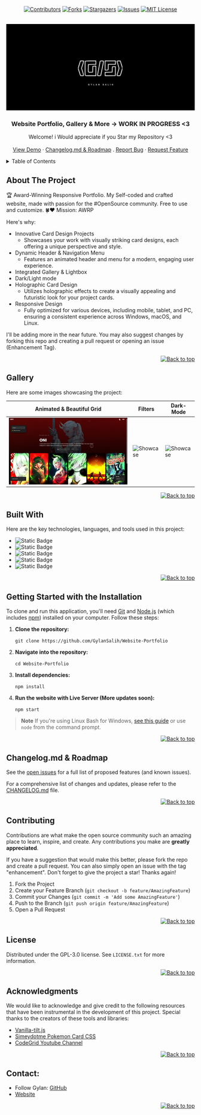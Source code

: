<a id="readme-top"></a>

<div align="center">

[![Contributors][contributors-shield]][contributors-url]
[![Forks][forks-shield]][forks-url]
[![Stargazers][stars-shield]][stars-url]
[![Issues][issues-shield]][issues-url]
[![MIT License][license-shield]][license-url]

</div>

<!-- Badges Shields -->
[contributors-shield]: https://custom-icon-badges.demolab.com/github/contributors/GylanSalih/Website-Portfolio?color=FF0000&logo=group&label=Contributors&logoColor=white&style=for-the-badge&labelColor=000000
[forks-shield]: https://custom-icon-badges.demolab.com/github/forks/GylanSalih/Website-Portfolio?color=FF0000&logo=repo-forked&label=Forks&logoColor=white&style=for-the-badge&labelColor=000000
[stars-shield]: https://custom-icon-badges.demolab.com/github/stars/GylanSalih/Website-Portfolio?color=FF0000&label=Stars&style=for-the-badge&logo=star&logoColor=white&labelColor=000000
[issues-shield]: https://custom-icon-badges.demolab.com/github/issues/GylanSalih/Website-Portfolio?color=FF0000&logo=issue-opened&label=Issues&logoColor=white&labelColor=000000&style=for-the-badge&
[license-shield]: https://custom-icon-badges.demolab.com/github/license/GylanSalih/Website-Portfolio?color=FF0000&logo=law&label=License&logoColor=white&style=for-the-badge&labelColor=000000

<!-- Badges Links -->
[contributors-url]: https://github.com/GylanSalih/Website-Portfolio/graphs/contributors
[forks-url]: https://github.com/GylanSalih/Website-Portfolio/network/members
[stars-url]: https://github.com/GylanSalih/Website-Portfolio/stargazers
[issues-url]: https://github.com/GylanSalih/Website-Portfolio/issues
[license-url]: https://github.com/GylanSalih/Website-Portfolio/blob/main/LICENSE



<!-- PROJECT LOGO -->
<br />
<div align="center">
  <a href="https://github.com/GylanSalih/Website-Portfolio/">
    <img src="https://github.com/GylanSalih/Website-Portfolio/blob/main/src/assets/img/logo.png" alt="Logo">
  </a>


  <h3 align="center">Website Portfolio, Gallery & More -> WORK IN PROGRESS <3 </h3>

  <p align="center">
   Welcome! i Would appreciate if you Star my Repository <3
    <br />
    <br />
    <a href="https://www.gylansalih.com/">View Demo</a>
    ·
    <a href="https://github.com/GylanSalih/Website-Portfolio/blob/main/CHANGELOG.md">Changelog.md & Roadmap</a>
    .
    <a href="https://github.com/GylanSalih/Website-Portfolio/issues/new?labels=bug&template=bug-report---.md">Report Bug</a>
    ·
    <a href="https://github.com/GylanSalih/Website-Portfolio/issues/new?labels=enhancement&template=feature-request---.md">Request Feature</a>
  </p>
</div>

<!-- TABLE OF CONTENTS -->
<details>
  <summary>Table of Contents</summary>
  <ol>
    <li><a href="#about-the-project">About The Project</a></li>
    <li><a href="#gallery">Gallery</a></li>
    <li><a href="#built-with">Built With</a></li>
    <li><a href="#getting-started-with-the-installation">Getting Started with the Installation</a></li>
    <li><a href="https://github.com/GylanSalih/Website-Portfolio/blob/main/CHANGELOG.md">Changelog.md & Roadmap</a></li>
    <li><a href="#contributing">Contributing</a></li>
    <li><a href="#license">License</a></li>
    <li><a href="#acknowledgments">Acknowledgments</a></li>
    <li><a href="#contact">Contact</a></li>
  </ol>
</details>


<!-- ABOUT THE PROJECT -->
## About The Project

🏆 Award-Winning Responsive Portfolio. My Self-coded and crafted website, made with passion for the #OpenSource community. Free to use and customize. 🍀❤️ Mission: AWRP 

Here's why:
* Innovative Card Design Projects
  - Showcases your work with visually striking card designs, each offering a unique perspective and style.
* Dynamic Header & Navigation Menu
  - Features an animated header and menu for a modern, engaging user experience.
* Integrated Gallery & Lightbox
* Dark/Light mode
* Holographic Card Design
  - Utilizes holographic effects to create a visually appealing and futuristic look for your project cards.
* Responsive Design
  - Fully optimized for various devices, including mobile, tablet, and PC, ensuring a consistent experience across Windows, macOS, and Linux.

I'll be adding more in the near future. You may also suggest changes by forking this repo and creating a pull request or opening an issue (Enhancement Tag).

<p align="right">
  <a href="#readme-top">
    <img src="https://img.shields.io/badge/Back%20to%20top-000000?style=for-the-badge&logo=upptime&logoColor=white" alt="Back to top">
  </a>
</p>


## Gallery

Here are some images showcasing the project:



| Animated & Beautiful Grid                                    | Filters                                                      | Dark-Mode                                                    |
| ------------------------------------------------------------ | ------------------------------------------------------------ | ------------------------------------------------------------ |
| ![Showcase](https://github.com/GylanSalih/Website-Portfolio/blob/main/src/assets/img/Github_showcasee/Showcase1.png) | ![Showcase](https://github.com/GylanSalih/Website-Portfolio/blob/main/src/assets/img/Github_showcasee/02.08_Showcase.png) | ![Showcase](https://github.com/GylanSalih/Website-Portfolio/blob/main/src/assets/img/Github_showcasee/Single_Card%20-%20Kopie.png) |

<p align="right">
  <a href="#readme-top">
    <img src="https://img.shields.io/badge/Back%20to%20top-000000?style=for-the-badge&logo=upptime&logoColor=white" alt="Back to top">
  </a>
</p>

<!-- BUILT WITH -->
## Built With

Here are the key technologies, languages, and tools used in this project:



* <img alt="Static Badge" src="https://img.shields.io/badge/-HTML5-brightgreen?style=for-the-badge&logo=html5&logoColor=white&logoSize=auto&labelColor=%2371100f%20&color=black">
* <img alt="Static Badge" src="https://img.shields.io/badge/-CSS3-brightgreen?style=for-the-badge&logo=css3&logoColor=white&logoSize=auto&labelColor=%2371100f%20&color=black">
* <img alt="Static Badge" src="https://img.shields.io/badge/-JavaScript-brightgreen?style=for-the-badge&logo=javascript&logoColor=white&logoSize=auto&labelColor=%2371100f%20&color=black">
* <img alt="Static Badge" src="https://img.shields.io/badge/-Node.js-brightgreen?style=for-the-badge&logo=nodedotjs&logoColor=white&logoSize=auto&labelColor=%2371100f%20&color=black">
* <img alt="Static Badge" src="https://img.shields.io/badge/-sass-brightgreen?style=for-the-badge&logo=sass&logoColor=white&logoSize=auto&labelColor=%2371100f%20&color=black">

<p align="right">
  <a href="#readme-top">
    <img src="https://img.shields.io/badge/Back%20to%20top-000000?style=for-the-badge&logo=upptime&logoColor=white" alt="Back to top">
  </a>
</p>


<!-- GETTING STARTED -->
## Getting Started with the Installation

<p>To clone and run this application, you'll need <a href="https://git-scm.com">Git</a> and <a href="https://nodejs.org/en/download/">Node.js</a> (which includes <a href="http://npmjs.com">npm</a>) installed on your computer. Follow these steps:</p>

<ol>
  <li><strong>Clone the repository:</strong>
    <pre><code>git clone https://github.com/GylanSalih/Website-Portfolio</code></pre>
  </li>
  <li><strong>Navigate into the repository:</strong>
    <pre><code>cd Website-Portfolio</code></pre>
  </li>
  <li><strong>Install dependencies:</strong>
    <pre><code>npm install</code></pre>
  </li>
  <li><strong>Run the website with Live Server (More updates soon):</strong>
    <pre><code>npm start</code></pre>
  </li>
</ol>

> **Note**
> If you're using Linux Bash for Windows, [see this guide](https://www.howtogeek.com/261575/how-to-run-graphical-linux-desktop-applications-from-windows-10s-bash-shell/) or use `node` from the command prompt.


<p align="right">
  <a href="#readme-top">
    <img src="https://img.shields.io/badge/Back%20to%20top-000000?style=for-the-badge&logo=upptime&logoColor=white" alt="Back to top">
  </a>
</p>




<!-- Changelog.md & Roadmap -->
## Changelog.md & Roadmap

See the [open issues](https://github.com/GylanSalih/Website-Portfolio/issues) for a full list of proposed features (and known issues).

For a comprehensive list of changes and updates, please refer to the [CHANGELOG.md](https://github.com/GylanSalih/Website-Portfolio/blob/main/CHANGELOG.md) file.

<p align="right">
  <a href="#readme-top">
    <img src="https://img.shields.io/badge/Back%20to%20top-000000?style=for-the-badge&logo=upptime&logoColor=white" alt="Back to top">
  </a>
</p>


<!-- CONTRIBUTING -->
## Contributing

Contributions are what make the open source community such an amazing place to learn, inspire, and create. Any contributions you make are **greatly appreciated**.

If you have a suggestion that would make this better, please fork the repo and create a pull request. You can also simply open an issue with the tag "enhancement".
Don't forget to give the project a star! Thanks again!

1. Fork the Project
2. Create your Feature Branch (`git checkout -b feature/AmazingFeature`)
3. Commit your Changes (`git commit -m 'Add some AmazingFeature'`)
4. Push to the Branch (`git push origin feature/AmazingFeature`)
5. Open a Pull Request


<p align="right">
  <a href="#readme-top">
    <img src="https://img.shields.io/badge/Back%20to%20top-000000?style=for-the-badge&logo=upptime&logoColor=white" alt="Back to top">
  </a>
</p>





<!-- LICENSE -->
## License

Distributed under the GPL-3.0 license. See `LICENSE.txt` for more information.

<p align="right">
  <a href="#readme-top">
    <img src="https://img.shields.io/badge/Back%20to%20top-000000?style=for-the-badge&logo=upptime&logoColor=white" alt="Back to top">
  </a>
</p>




<!-- ACKNOWLEDGMENTS -->
## Acknowledgments

We would like to acknowledge and give credit to the following resources that have been instrumental in the development of this project. Special thanks to the creators of these tools and libraries:

* [Vanilla-tilt.js](https://micku7zu.github.io/vanilla-tilt.js/)
* [Simeydotme Pokemon Card CSS](https://github.com/simeydotme/pokemon-cards-css)
* [CodeGrid Youtube Channel](https://www.youtube.com/@codegrid)


<p align="right">
  <a href="#readme-top">
    <img src="https://img.shields.io/badge/Back%20to%20top-000000?style=for-the-badge&logo=upptime&logoColor=white" alt="Back to top">
  </a>
</p>




<!-- CONTACT -->
## Contact:

*  Follow Gylan: [GitHub](https://github.com/gylansalih)
*  [Website](www.gylansalih.com)


<p align="right">
  <a href="#readme-top">
    <img src="https://img.shields.io/badge/Back%20to%20top-000000?style=for-the-badge&logo=upptime&logoColor=white" alt="Back to top">
  </a>
</p>
